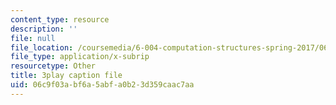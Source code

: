 ```yaml
---
content_type: resource
description: ''
file: null
file_location: /coursemedia/6-004-computation-structures-spring-2017/06c9f03abf6a5abfa0b23d359caac7aa_Bzqpuuoq4bI.vtt
file_type: application/x-subrip
resourcetype: Other
title: 3play caption file
uid: 06c9f03a-bf6a-5abf-a0b2-3d359caac7aa
---
```


